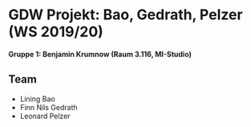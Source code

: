 # GDW Projekt: Bao, Gedrath, Pelzer (WS 2019/20)

**Gruppe 1: Benjamin Krumnow (Raum 3.116, MI-Studio)**

## Team
- Lining Bao
- Finn Nils Gedrath
- Leonard Pelzer
